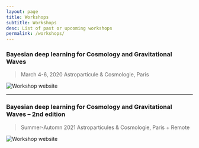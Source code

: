 ```yaml
---
layout: page
title: Workshops
subtitle: Workshops
desc: List of past or upcoming workshops
permalink: /workshops/
---
```


### Bayesian deep learning for Cosmology and Gravitational Waves

> March 4-6, 2020
> Astroparticule & Cosmologie, Paris

![Workshop website](https://astrodeep.net/workshop2020/)

---

### Bayesian deep learning for Cosmology and Gravitational Waves – 2nd edition

> Summer-Automn 2021
> Astroparticules & Cosmologie, Paris + Remote

![Workshop website](https://astrodeep.net/workshop2021/)
